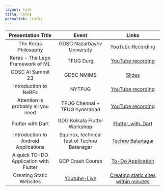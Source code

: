 ```yaml
---
layout: talk
title: Talks
permalink: /talks
---
```


| Presentation Title | Event | Links |
| :--: | :--: | :--: |
| The Keras Philosophy | GDSC Nazarbayev University | [YouTube Recording](https://www.youtube.com/watch?v=Ev6Z0muhSoQ) |  
| Keras - The Lego Framework of ML | TFUG Durg | [YouTube recording](https://www.youtube.com/watch?v=YkIW0aCExo8) |
| GDSC AI Summit 23 | GDSC NMIMS | [Slides](https://docs.google.com/presentation/d/1qrLvnQGb4PxdXyOdk94eAqwho37vESFc_LKi94zb8U8/edit?usp=sharing&resourcekey=0-1u1N4FIfjc53H7q-UDZ7Ag) |
| Introduction to NeRFs | NYTFUG | [YouTube recording](https://www.youtube.com/watch?v=U2XS7SxOy2s) | 
| Attention is probably all you need | TFUG Chennai + TFUG hyderabad | [YouTube recording](https://www.youtube.com/watch?v=eFGCYrHQE5c) | 
| Flutter with Dart | GDG Kolkata Flutter Workshop | [Flutter_with_Dart](https://docs.google.com/presentation/d/18zbpZpZnJVg77zhtHrDXkm84ctrgqtrbzGea1GAb6Yk/edit?usp=sharing) |
| Introduction to Android Applications | Equinox, technical fest of Techno Batanagar | [Techno Batanagar](https://github.com/ariG23498/Equinox-19-Android-Workshop) |
| A quick TO-DO Application with Flutter | GCP Crash Course | [To-Do Application](https://github.com/ariG23498/AOT_Workshop_TODO) |
| Creating Static Websites | [Youtube-Live](https://www.youtube.com/watch?v=4lm7dnikJF8&feature=youtu.be) | [Creating static sites within minutes](https://bit.ly/create-sites) |
